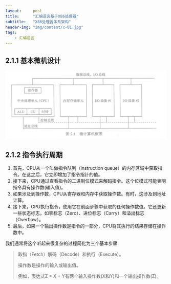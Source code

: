 ```yaml
---
layout:     post
title:      "汇编语言基于X86处理器"
subtitle:   "X86处理器体系架构"
header-img: "img/content/c-01.jpg"
tags:
    - 汇编语言
---
```




## 2.1.1 基本微机设计

![image-20210608140514788](/img/assets/x86/image-20210608140514788.png)



## 2.1.2 指令执行周期



1. 首先，CPU从一个叫做指令队列（instruction queue）的内存区域中获取指令。在这之后，它立即增加了指令指针的值。
2. 接下来，CPU通过查看指令的二进制位模式来解码指令。这个位模式可能表明指令具有操作数(输入值)。
3. 如果涉及到操作数，CPU从寄存器和内存中获取操作数。有时，这涉及到地址计算。
4. 接下来，CPU执行指令，使用它在前面步骤中获取的任何操作数值。它还更新一些状态标志，如零标志（Zero）、进位标志（Carry）和溢出标志（Overflow）。
5. 最后，如果一个输出操作数是指令的一部分，CPU将其执行的结果存储在操作数中。



我们通常将这个听起来很复杂的过程简化为三个基本步骤:

> 取指（Fetch）解码（Decode）和执行（Execute）。
>
> 操作数是操作的输入或输出值。
>
> 例如，表达式Z = X + Y有两个输入操作数(X和Y)和一个输出操作数(Z)。



